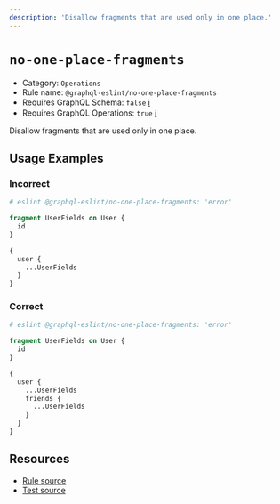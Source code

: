 ```yaml
---
description: 'Disallow fragments that are used only in one place.'
---
```


# `no-one-place-fragments`

- Category: `Operations`
- Rule name: `@graphql-eslint/no-one-place-fragments`
- Requires GraphQL Schema: `false`
  [ℹ️](/docs/getting-started#extended-linting-rules-with-graphql-schema)
- Requires GraphQL Operations: `true`
  [ℹ️](/docs/getting-started#extended-linting-rules-with-siblings-operations)

Disallow fragments that are used only in one place.

## Usage Examples

### Incorrect

```graphql
# eslint @graphql-eslint/no-one-place-fragments: 'error'

fragment UserFields on User {
  id
}

{
  user {
    ...UserFields
  }
}
```

### Correct

```graphql
# eslint @graphql-eslint/no-one-place-fragments: 'error'

fragment UserFields on User {
  id
}

{
  user {
    ...UserFields
    friends {
      ...UserFields
    }
  }
}
```

## Resources

- [Rule source](https://github.com/B2o5T/graphql-eslint/tree/master/packages/plugin/src/rules/no-one-place-fragments.ts)
- [Test source](https://github.com/B2o5T/graphql-eslint/tree/master/packages/plugin/__tests__/no-one-place-fragments.spec.ts)

